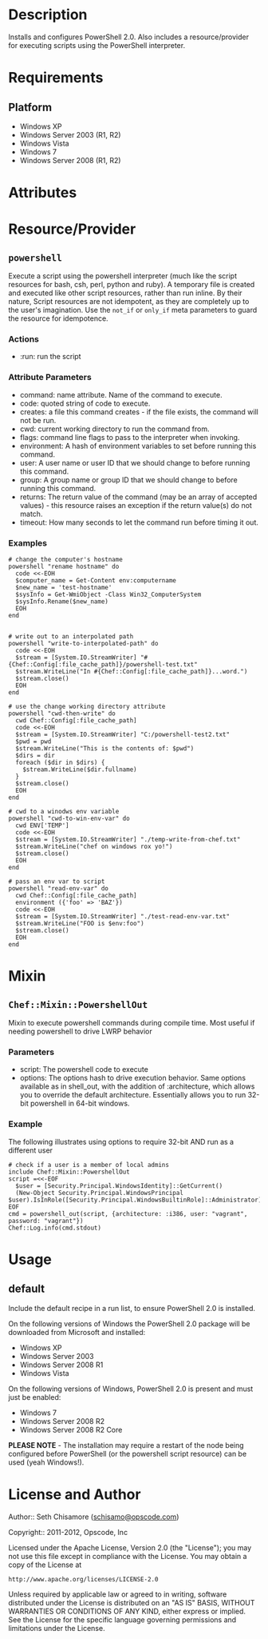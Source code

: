 Description
===========

Installs and configures PowerShell 2.0.  Also includes a resource/provider for
executing scripts using the PowerShell interpreter.

Requirements
============

Platform
--------

* Windows XP
* Windows Server 2003 (R1, R2)
* Windows Vista
* Windows 7
* Windows Server 2008 (R1, R2)

Attributes
==========

Resource/Provider
=================

`powershell`
------------
Execute a script using the powershell interpreter (much like the script resources
for bash, csh, perl, python and ruby). A temporary file is created and executed
like other script resources, rather than run inline. By their nature, Script
resources are not idempotent, as they are completely up to the user's imagination.
Use the `not_if` or `only_if` meta parameters to guard the resource for idempotence.

### Actions

- :run: run the script

### Attribute Parameters

- command: name attribute. Name of the command to execute.
- code: quoted string of code to execute.
- creates: a file this command creates - if the file exists, the command will not be run.
- cwd: current working directory to run the command from.
- flags: command line flags to pass to the interpreter when invoking.
- environment: A hash of environment variables to set before running this command.
- user: A user name or user ID that we should change to before running this command.
- group: A group name or group ID that we should change to before running this command.
- returns: The return value of the command (may be an array of accepted values) - this resource raises an exception if the return value(s) do not match.
- timeout: How many seconds to let the command run before timing it out.

### Examples

    # change the computer's hostname
    powershell "rename hostname" do
      code <<-EOH
      $computer_name = Get-Content env:computername
      $new_name = 'test-hostname'
      $sysInfo = Get-WmiObject -Class Win32_ComputerSystem
      $sysInfo.Rename($new_name)
      EOH
    end


    # write out to an interpolated path
    powershell "write-to-interpolated-path" do
      code <<-EOH
      $stream = [System.IO.StreamWriter] "#{Chef::Config[:file_cache_path]}/powershell-test.txt"
      $stream.WriteLine("In #{Chef::Config[:file_cache_path]}...word.")
      $stream.close()
      EOH
    end

    # use the change working directory attribute
    powershell "cwd-then-write" do
      cwd Chef::Config[:file_cache_path]
      code <<-EOH
      $stream = [System.IO.StreamWriter] "C:/powershell-test2.txt"
      $pwd = pwd
      $stream.WriteLine("This is the contents of: $pwd")
      $dirs = dir
      foreach ($dir in $dirs) {
        $stream.WriteLine($dir.fullname)
      }
      $stream.close()
      EOH
    end

    # cwd to a winodws env variable
    powershell "cwd-to-win-env-var" do
      cwd ENV['TEMP']
      code <<-EOH
      $stream = [System.IO.StreamWriter] "./temp-write-from-chef.txt"
      $stream.WriteLine("chef on windows rox yo!")
      $stream.close()
      EOH
    end

    # pass an env var to script
    powershell "read-env-var" do
      cwd Chef::Config[:file_cache_path]
      environment ({'foo' => 'BAZ'})
      code <<-EOH
      $stream = [System.IO.StreamWriter] "./test-read-env-var.txt"
      $stream.WriteLine("FOO is $env:foo")
      $stream.close()
      EOH
    end

Mixin
=================

`Chef::Mixin::PowershellOut`
----------------------------
Mixin to execute powershell commands during compile time.  Most useful if needing powershell to drive LWRP behavior

### Parameters

- script: The powershell code to execute
- options: The options hash to drive execution behavior.  Same options available as in shell_out, with the addition of :architecture, which allows you to override the default architecture.  Essentially allows you to run 32-bit powershell in 64-bit windows.

### Example

The following illustrates using options to require 32-bit AND run as a different user

    # check if a user is a member of local admins
    include Chef::Mixin::PowershellOut
    script =<<-EOF
      $user = [Security.Principal.WindowsIdentity]::GetCurrent()
      (New-Object Security.Principal.WindowsPrincipal $user).IsInRole([Security.Principal.WindowsBuiltinRole]::Administrator)
    EOF
    cmd = powershell_out(script, {architecture: :i386, user: "vagrant", password: "vagrant"})
    Chef::Log.info(cmd.stdout)

Usage
=====

default
-------

Include the default recipe in a run list, to ensure PowerShell 2.0 is installed.

On the following versions of Windows the PowerShell 2.0 package will be
downloaded from Microsoft and installed:

* Windows XP
* Windows Server 2003
* Windows Server 2008 R1
* Windows Vista

On the following versions of Windows, PowerShell 2.0 is present and must just be
enabled:

* Windows 7
* Windows Server 2008 R2
* Windows Server 2008 R2 Core

**PLEASE NOTE** - The installation may require a restart of the node being
configured before PowerShell (or the powershell script resource) can be used
(yeah Windows!).

License and Author
==================

Author:: Seth Chisamore (<schisamo@opscode.com>)

Copyright:: 2011-2012, Opscode, Inc

Licensed under the Apache License, Version 2.0 (the "License");
you may not use this file except in compliance with the License.
You may obtain a copy of the License at

    http://www.apache.org/licenses/LICENSE-2.0

Unless required by applicable law or agreed to in writing, software
distributed under the License is distributed on an "AS IS" BASIS,
WITHOUT WARRANTIES OR CONDITIONS OF ANY KIND, either express or implied.
See the License for the specific language governing permissions and
limitations under the License.
